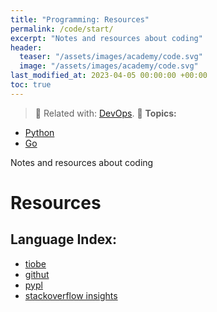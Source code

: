 ```yaml
---
title: "Programming: Resources"
permalink: /code/start/
excerpt: "Notes and resources about coding"
header:
  teaser: "/assets/images/academy/code.svg"
  image: "/assets/images/academy/code.svg"
last_modified_at: 2023-04-05 00:00:00 +00:00
toc: true
---
```


> :book: Related with: [DevOps](/devops/).
> :blue_book: **Topics:**
* [Python](/python/)
* [Go](/go/)

Notes and resources about coding

# Resources

## Language Index:
* [tiobe](https://www.tiobe.com/tiobe-index/)
* [githut](http://githut.info/)
* [pypl](http://pypl.github.io/PYPL.html)
* [stackoverflow insights](https://insights.stackoverflow.com/survey)
